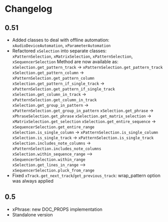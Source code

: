 # Changelog

## 0.51

+ Added classes to deal with offline automation:  
  `xAudioDeviceAutomation`, `xParameterAutomation`
+ Refactored `xSelection` into separate classes:  
    `xPatternSelection`, `xMatrixSelection`, `xPatternSelection`, `xSequencerSelection`
    Method are now available as:  
    `xSelection.get_pattern_track` -> `xPatternSelection.get_pattern_track`
    `xSelection.get_pattern_column` -> `xPatternSelection.get_pattern_column`
    `xSelection.get_pattern_if_single_track` -> `xPatternSelection.get_pattern_if_single_track`
    `xSelection.get_column_in_track` -> `xPatternSelection.get_column_in_track`
    `xSelection.get_group_in_pattern` -> `xPatternSelection.get_group_in_pattern`
    `xSelection.get_phrase` -> `xPhraseSelection.get_phrase`
    `xSelection.get_matrix_selection` -> `xMatrixSelection.get_selection`
    `xSelection.get_entire_sequence` -> `xSequencerSelection.get_entire_range`  
    `xSelection.is_single_column` -> `xPatternSelection.is_single_column`  
    `xSelection.is_single_track` -> `xPatternSelection.is_single_track`  
    `xSelection.includes_note_columns` -> `xPatternSelection.includes_note_columns`  
    `xSelection.within_sequence_range` --> `xSequencerSelection.within_range`  
    `xSelection.get_lines_in_range` --> `xSequencerSelection.pluck_from_range`  
+ Fixed `xTrack.get_next_track`/`get_previous_track`: wrap_pattern option was always applied

## 0.5

* xPhrase: new DOC_PROPS implementation
* Standalone version
